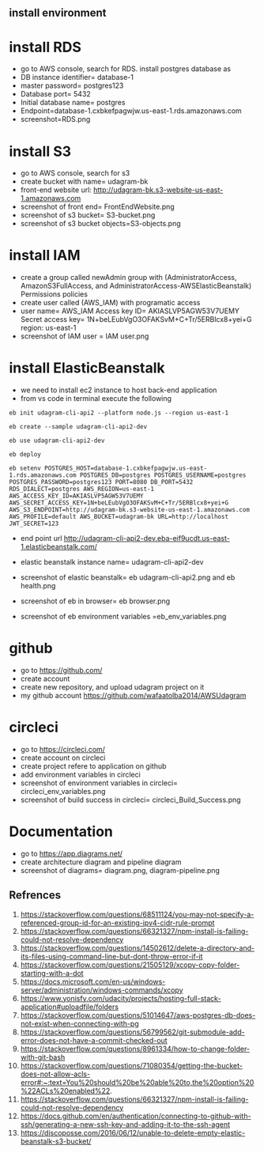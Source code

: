 ## install environment

# install RDS
- go to AWS console, search for RDS. install postgres database as
- DB instance identifier= database-1
- master password= postgres123
- Database port= 5432
- Initial database name= postgres
- Endpoint=database-1.cxbkefpagwjw.us-east-1.rds.amazonaws.com
- screenshot=RDS.png

# install S3
- go to AWS console, search for s3
- create bucket with name= udagram-bk
- front-end website url:
  http://udagram-bk.s3-website-us-east-1.amazonaws.com
- screenshot of front end= FrontEndWebsite.png
- screenshot of s3 bucket= S3-bucket.png
- screenshot of s3 bucket objects=S3-objects.png

# install IAM
- create a group called newAdmin group with (AdministratorAccess, AmazonS3FullAccess, and AdministratorAccess-AWSElasticBeanstalk) Permissions policies
- create user  called (AWS_IAM) with programatic access
- user name= AWS_IAM
   Access key ID= AKIASLVP5AGW53V7UEMY
   Secret access key= 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
   region: us-east-1
- screenshot of IAM user = IAM user.png

# install ElasticBeanstalk
- we need to install ec2 instance to host back-end application
- from vs code in terminal execute the following

```
eb init udagram-cli-api2 --platform node.js --region us-east-1

eb create --sample udagram-cli-api2-dev

eb use udagram-cli-api2-dev

eb deploy

eb setenv POSTGRES_HOST=database-1.cxbkefpagwjw.us-east-1.rds.amazonaws.com POSTGRES_DB=postgres POSTGRES_USERNAME=postgres POSTGRES_PASSWORD=postgres123 PORT=8080 DB_PORT=5432 RDS_DIALECT=postgres AWS_REGION=us-east-1 AWS_ACCESS_KEY_ID=AKIASLVP5AGW53V7UEMY AWS_SECRET_ACCESS_KEY=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 AWS_S3_ENDPOINT=http://udagram-bk.s3-website-us-east-1.amazonaws.com AWS_PROFILE=default AWS_BUCKET=udagram-bk URL=http://localhost JWT_SECRET=123
```
- end point url
http://udagram-cli-api2-dev.eba-eif9ucdt.us-east-1.elasticbeanstalk.com/

- elastic beanstalk instance name= udagram-cli-api2-dev
- screenshot of elastic beanstalk= eb udagram-cli-api2.png and eb health.png
- screenshot of eb in browser= eb browser.png
- screenshot of eb environment variables =eb_env_variables.png

# github
- go to https://github.com/
- create account
- create new repository, and upload udagram project on it
- my github account
https://github.com/wafaatolba2014/AWSUdagram

# circleci
- go to https://circleci.com/
- create account on circleci
- create project refere to application on github
- add environment variables in circleci
- screenshot of environment variables in circleci= circleci_env_variables.png
- screenshot of build success in circleci= circleci_Build_Success.png

# Documentation
- go to https://app.diagrams.net/
- create architecture diagram and pipeline diagram
- screenshot of diagrams= diagram.png, diagram-pipeline.png

## Refrences
1. https://stackoverflow.com/questions/68511124/you-may-not-specify-a-referenced-group-id-for-an-existing-ipv4-cidr-rule-prompt
2. https://stackoverflow.com/questions/66321327/npm-install-is-failing-could-not-resolve-dependency
3. https://stackoverflow.com/questions/14502612/delete-a-directory-and-its-files-using-command-line-but-dont-throw-error-if-it
4. https://stackoverflow.com/questions/21505129/xcopy-copy-folder-starting-with-a-dot
5. https://docs.microsoft.com/en-us/windows-server/administration/windows-commands/xcopy
6. https://www.yonisfy.com/udacity/projects/hosting-full-stack-application#uploadfile/folders
7. https://stackoverflow.com/questions/51014647/aws-postgres-db-does-not-exist-when-connecting-with-pg
8. https://stackoverflow.com/questions/56799562/git-submodule-add-error-does-not-have-a-commit-checked-out
9. https://stackoverflow.com/questions/8961334/how-to-change-folder-with-git-bash
10. https://stackoverflow.com/questions/71080354/getting-the-bucket-does-not-allow-acls-error#:~:text=You%20should%20be%20able%20to,the%20option%20%22ACLs%20enabled%22.
11. https://stackoverflow.com/questions/66321327/npm-install-is-failing-could-not-resolve-dependency
12. https://docs.github.com/en/authentication/connecting-to-github-with-ssh/generating-a-new-ssh-key-and-adding-it-to-the-ssh-agent
13. https://discoposse.com/2016/06/12/unable-to-delete-empty-elastic-beanstalk-s3-bucket/


